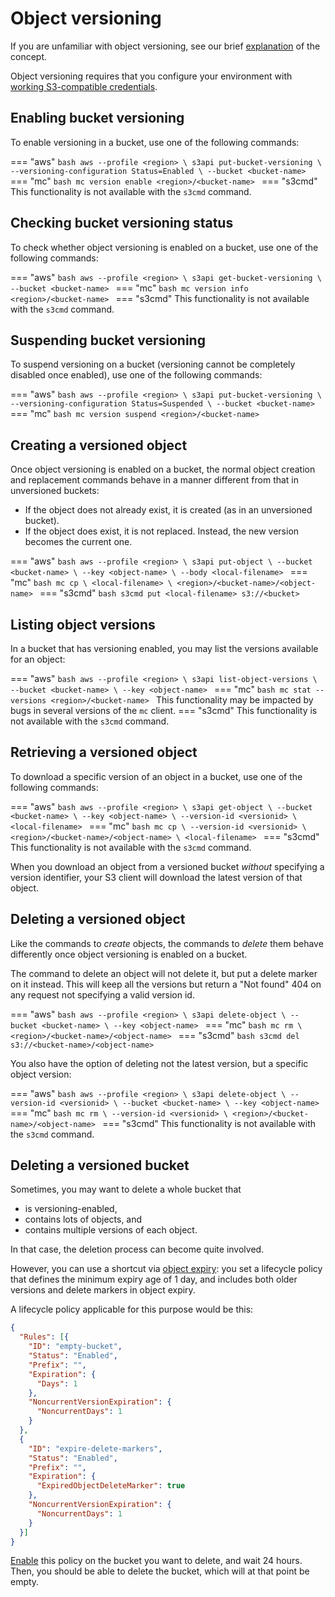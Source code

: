 # Object versioning

If you are unfamiliar with object versioning, see our brief [explanation](../../../background/object-storage.md#object-versioning) of the concept.

Object versioning requires that you configure your environment with [working S3-compatible credentials](credentials.md).

## Enabling bucket versioning

To enable versioning in a bucket, use one of the following commands:

=== "aws"
    ```bash
    aws --profile <region> \
      s3api put-bucket-versioning \
      --versioning-configuration Status=Enabled \
      --bucket <bucket-name>
    ```
=== "mc"
    ```bash
    mc version enable <region>/<bucket-name>
    ```
=== "s3cmd"
    This functionality is not available with the `s3cmd` command.

## Checking bucket versioning status

To check whether object versioning is enabled on a bucket, use one of
the following commands:

=== "aws"
    ```bash
    aws --profile <region> \
      s3api get-bucket-versioning \
      --bucket <bucket-name>
    ```
=== "mc"
    ```bash
    mc version info <region>/<bucket-name>
    ```
=== "s3cmd"
    This functionality is not available with the `s3cmd` command.

## Suspending bucket versioning

To suspend versioning on a bucket (versioning cannot be completely
disabled once enabled), use one of the following commands:

=== "aws"
    ```bash
    aws --profile <region> \
    s3api put-bucket-versioning \
    --versioning-configuration Status=Suspended \
    --bucket <bucket-name>
    ```
=== "mc"
    ```bash
    mc version suspend <region>/<bucket-name>
    ```

## Creating a versioned object

Once object versioning is enabled on a bucket, the normal object
creation and replacement commands behave in a manner different from
that in unversioned buckets:

* If the object does not already exist, it is created (as in an unversioned bucket).
* If the object does exist, it is not replaced.
  Instead, the new version becomes the current one.

=== "aws"
    ```bash
    aws --profile <region> \
      s3api put-object \
      --bucket <bucket-name> \
      --key <object-name> \
      --body <local-filename>
    ```
=== "mc"
    ```bash
    mc cp \
      <local-filename> \
      <region>/<bucket-name>/<object-name>
    ```
=== "s3cmd"
    ```bash
    s3cmd put <local-filename> s3://<bucket>
    ```

## Listing object versions

In a bucket that has versioning enabled, you may list the versions
available for an object:

=== "aws"
    ```bash
    aws --profile <region> \
      s3api list-object-versions \
      --bucket <bucket-name> \
      --key <object-name>
    ```
=== "mc"
    ```bash
    mc stat --versions <region>/<bucket-name>
    ```
    This functionality may be impacted by bugs in several versions of
    the `mc` client.
=== "s3cmd"
    This functionality is not available with the `s3cmd` command.

## Retrieving a versioned object

To download a specific version of an object in a bucket, use one of
the following commands:

=== "aws"
    ```bash
    aws --profile <region> \
      s3api get-object \
      --bucket <bucket-name> \
      --key <object-name> \
      --version-id <versionid> \
      <local-filename>
    ```
=== "mc"
    ```bash
    mc cp \
      --version-id <versionid> \
      <region>/<bucket-name>/<object-name> \
      <local-filename>
    ```
=== "s3cmd"
    This functionality is not available with the `s3cmd` command.

When you download an object from a versioned bucket *without*
specifying a version identifier, your S3 client will download the
latest version of that object.

## Deleting a versioned object

Like the commands to *create* objects, the commands to *delete* them
behave differently once object versioning is enabled on a bucket.

The command to delete an object will not delete it, but
put a delete marker on it instead. This will keep all the versions
but return a "Not found" 404 on any request not specifying a valid version id.

=== "aws"
    ```bash
    aws --profile <region> \
      s3api delete-object \
      --bucket <bucket-name> \
      --key <object-name>
    ```
=== "mc"
    ```bash
    mc rm \
      <region>/<bucket-name>/<object-name>
    ```
=== "s3cmd"
    ```bash
    s3cmd del s3://<bucket-name>/<object-name>
    ```

You also have the option of deleting not the latest version, but a
specific object version:

=== "aws"
    ```bash
    aws --profile <region> \
      s3api delete-object \
      --version-id <versionid> \
      --bucket <bucket-name> \
      --key <object-name>
    ```
=== "mc"
    ```bash
    mc rm \
      --version-id <versionid> \
      <region>/<bucket-name>/<object-name>
    ```
=== "s3cmd"
    This functionality is not available with the `s3cmd` command.

## Deleting a versioned bucket

Sometimes, you may want to delete a whole bucket that

* is versioning-enabled,
* contains lots of objects, and
* contains multiple versions of each object.

In that case, the deletion process can become quite involved.

However, you can use a shortcut via [object expiry](expiry.md):
you set a lifecycle policy that defines the minimum expiry age of 1 day, and includes both older versions and delete markers in object expiry.

A lifecycle policy applicable for this purpose would be this:

```json
{
  "Rules": [{
    "ID": "empty-bucket",
    "Status": "Enabled",
    "Prefix": "",
    "Expiration": {
      "Days": 1
    },
    "NoncurrentVersionExpiration": {
      "NoncurrentDays": 1
    }
  },
  {
    "ID": "expire-delete-markers",
    "Status": "Enabled",
    "Prefix": "",
    "Expiration": {
      "ExpiredObjectDeleteMarker": true
    },
    "NoncurrentVersionExpiration": {
      "NoncurrentDays": 1
    }
  }]
}
```

[Enable](expiry.md#enabling-object-expiry) this policy on the bucket you want to delete, and wait 24 hours.
Then, you should be able to delete the bucket, which will at that point be empty.
